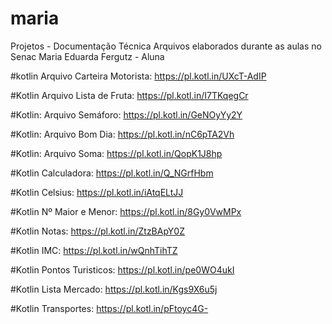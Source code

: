 # maria
Projetos - Documentação Técnica
Arquivos elaborados durante as aulas no Senac
Maria Eduarda Fergutz - Aluna

#kotlin
Arquivo Carteira Motorista: https://pl.kotl.in/UXcT-AdIP

#Kotlin
Arquivo Lista de Fruta: https://pl.kotl.in/I7TKqegCr

#Kotlin:
Arquivo Semáforo: https://pl.kotl.in/GeNOyYy2Y

#Kotlin:
Arquivo Bom Dia: https://pl.kotl.in/nC6pTA2Vh

#Kotlin:
Arquivo Soma: https://pl.kotl.in/QopK1J8hp

#Kotlin Calculadora: https://pl.kotl.in/Q_NGrfHbm

#Kotlin Celsius: https://pl.kotl.in/iAtqELtJJ

#Kotlin Nº Maior e Menor: https://pl.kotl.in/8Gy0VwMPx

#Kotlin Notas: https://pl.kotl.in/ZtzBApY0Z

#Kotlin IMC: https://pl.kotl.in/wQnhTihTZ

#Kotlin Pontos Turisticos: https://pl.kotl.in/pe0WO4ukI

#Kotlin Lista Mercado: https://pl.kotl.in/Kgs9X6u5j

#Kotlin Transportes: https://pl.kotl.in/pFtoyc4G-
